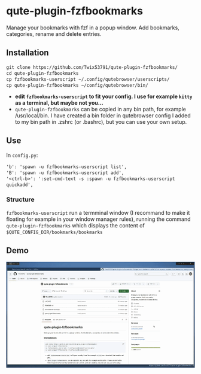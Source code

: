# qute-plugin-fzfbookmarks
Manage your bookmarks with fzf in a popup window. Add bookmarks, categories, rename and delete entries.

## Installation

```
git clone https://github.com/Twix53791/qute-plugin-fzfbookmarks/
cd qute-plugin-fzfbookmarks
cp fzfbookmarks-userscript ~/.config/qutebrowser/userscripts/
cp qute-plugin-fzfbookmarks ~/config/qutebrowser/bin/
```

* **edit `fzfbookmarks-userscript` to fit your config. I use for example `kitty` as a terminal, but maybe not you...**
* `qute-plugin-fzfbookmarks` can be copied in any bin path, for example /usr/local/bin. I have created a bin folder in qutebrowser config I added to my bin path in .zshrc (or .bashrc), but you can use your own setup.

## Use
In `config.py`:
```
'b': 'spawn -u fzfbookmarks-userscript list',
'B': 'spawn -u fzfbookmarks-userscript add',
'<ctrl-b>': ':set-cmd-text -s :spawn -u fzfbookmarks-userscript quickadd',
```

### Structure
`fzfbookmarks-userscript` run a termminal window (I recommand to make it floating for example in your window manager rules), running the command `qute-plugin-fzfbookmarks` which displays the content of `$QUTE_CONFIG_DIR/bookmarks/bookmarks`

## Demo

![](https://github.com/Twix53791/qute-plugin-fzfbookmarks/blob/main/demo.gif)
